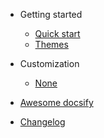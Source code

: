 - Getting started

  - [Quick start](subdir/quickstart.md)
  - [Themes](subdir/themes.md)

- Customization

  - [None](configuration.md)

- [Awesome docsify](awesome.md)
- [Changelog](changelog.md)
